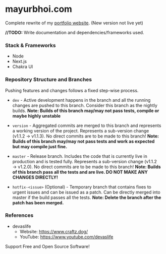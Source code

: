 # mayurbhoi.com
Complete rewrite of my [portfolio website](https://mayurbhoi.com). (New version not live yet)

**//TODO:** Write documentation and dependencies/frameworks used.

### Stack & Frameworks
- Node
- Next.js
- Chakra UI

### Repository Structure and Branches
Pushing features and changes follows a fixed step-wise process.
- `dev` - Active development happens in the branch and all the running changes are pushed to this branch. Consider this branch as the nightly builds. **Note: Builds of this branch may/may not pass tests, compile or maybe highly unstable**

- `version` - Aggregated commits are merged to this branch and represents a working version of the project. Represents a sub-version change (v1.1.2 → v1.1.3). No direct commits are to be made to this branch! **Note: Builds of this branch may/may not pass tests and work as expected but may compile just fine.**

- `master` - Release branch. Includes the code that is currently live in production and is tested fully. Represents a sub-version change (v1.1.2 → v1.2.0). No direct commits are to be made to this branch! **Note: Builds of this branch pass all the tests and are live. DO NOT MAKE ANY CHANGES DIRECTLY!**

- `hotfix-<issue>` (Optional) - Temporary branch that contains fixes to urgent issues and can be issued as a patch. Can be directly merged into master if the build passes all the tests. **Note: Delete the branch after the patch has been merged.**

### References
- devaslife
   - Website: https://www.craftz.dog/
   - YouTube: https://www.youtube.com/devaslife

Support Free and Open Source Software!
